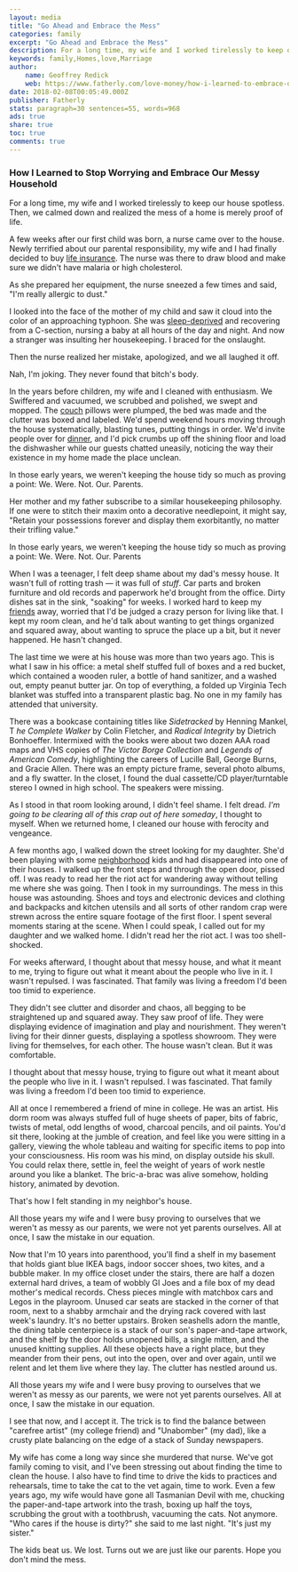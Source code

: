 ```yaml
---
layout: media
title: "Go Ahead and Embrace the Mess"
categories: family
excerpt: "Go Ahead and Embrace the Mess"
description: For a long time, my wife and I worked tirelessly to keep our house spotless. Then, we calmed down and realized the mess of a home is merely proof of life.
keywords: family,Homes,love,Marriage
author:
    name: Geoffrey Redick
    web: https://www.fatherly.com/love-money/how-i-learned-to-embrace-our-messy-household/
date: 2018-02-08T00:05:49.000Z
publisher: Fatherly
stats: paragraph=30 sentences=55, words=968
ads: true
share: true
toc: true
comments: true
---
```

### How I Learned to Stop Worrying and Embrace Our Messy Household

For a long time, my wife and I worked tirelessly to keep our house spotless. Then, we calmed down and realized the mess of a home is merely proof of life.

A few weeks after our first child was born, a nurse came over to the house. Newly terrified about our parental responsibility, my wife and I had finally decided to buy [life insurance](https://www.fatherly.com/love-money/finances/a-new-parents-guide-to-life-insurance/). The nurse was there to draw blood and make sure we didn't have malaria or high cholesterol.

As she prepared her equipment, the nurse sneezed a few times and said, "I'm really allergic to dust."

I looked into the face of the mother of my child and saw it cloud into the color of an approaching typhoon. She was [sleep-deprived](https://www.fatherly.com/love-money/relationships/could-a-sleep-divorce-save-your-marriage/) and recovering from a C-section, nursing a baby at all hours of the day and night. And now a stranger was insulting her housekeeping. I braced for the onslaught.

Then the nurse realized her mistake, apologized, and we all laughed it off.

Nah, I'm joking. They never found that bitch's body.

In the years before children, my wife and I cleaned with enthusiasm. We Swiffered and vacuumed, we scrubbed and polished, we swept and mopped. The [couch](https://www.fatherly.com/love-money/relationships/new-home-and-my-old-couch/) pillows were plumped, the bed was made and the clutter was boxed and labeled. We'd spend weekend hours moving through the house systematically, blasting tunes, putting things in order. We'd invite people over for [dinner](https://www.fatherly.com/health-science/nutrition/how-dads-got-in-the-kitchen-and-good-at-cooking/), and I'd pick crumbs up off the shining floor and load the dishwasher while our guests chatted uneasily, noticing the way their existence in my home made the place unclean.

In those early years, we weren't keeping the house tidy so much as proving a point: We. Were. Not. Our. Parents.

Her mother and my father subscribe to a similar housekeeping philosophy. If one were to stitch their maxim onto a decorative needlepoint, it might say, "Retain your possessions forever and display them exorbitantly, no matter their trifling value."

In those early years, we weren't keeping the house tidy so much as proving a point: We. Were. Not. Our. Parents

When I was a teenager, I felt deep shame about my dad's messy house. It wasn't full of rotting trash — it was full of _stuff_. Car parts and broken furniture and old records and paperwork he'd brought from the office. Dirty dishes sat in the sink, "soaking" for weeks. I worked hard to keep my [friends](https://www.fatherly.com/love-money/relationships/lets-hear-super-chill-dad-friend/) away, worried that I'd be judged a crazy person for living like that. I kept my room clean, and he'd talk about wanting to get things organized and squared away, about wanting to spruce the place up a bit, but it never happened. He hasn't changed.

The last time we were at his house was more than two years ago. This is what I saw in his office: a metal shelf stuffed full of boxes and a red bucket, which contained a wooden ruler, a bottle of hand sanitizer, and a washed out, empty peanut butter jar. On top of everything, a folded up Virginia Tech blanket was stuffed into a transparent plastic bag. No one in my family has attended that university.

There was a bookcase containing titles like _Sidetracked_ by Henning Mankel, T _he Complete Walker_ by Colin Fletcher, and _Radical Integrity_ by Dietrich Bonhoeffer. Intermixed with the books were about two dozen AAA road maps and VHS copies of _The Victor Borge Collection_ and _Legends of American Comedy_, highlighting the careers of Lucille Ball, George Burns, and Gracie Allen. There was an empty picture frame, several photo albums, and a fly swatter. In the closet, I found the dual cassette/CD player/turntable stereo I owned in high school. The speakers were missing.

As I stood in that room looking around, I didn't feel shame. I felt dread. _I'm going to be clearing all of this crap out of here someday_, I thought to myself. When we returned home, I cleaned our house with ferocity and vengeance.

A few months ago, I walked down the street looking for my daughter. She'd been playing with some [neighborhood](https://www.fatherly.com/love-money/relationships/moving-to-the-suburbs-neighbor-types/) kids and had disappeared into one of their houses. I walked up the front steps and through the open door, pissed off. I was ready to read her the riot act for wandering away without telling me where she was going. Then I took in my surroundings. The mess in this house was astounding. Shoes and toys and electronic devices and clothing and backpacks and kitchen utensils and all sorts of other random crap were strewn across the entire square footage of the first floor. I spent several moments staring at the scene. When I could speak, I called out for my daughter and we walked home. I didn't read her the riot act. I was too shell-shocked.

For weeks afterward, I thought about that messy house, and what it meant to me, trying to figure out what it meant about the people who live in it. I wasn't repulsed. I was fascinated. That family was living a freedom I'd been too timid to experience.

They didn't see clutter and disorder and chaos, all begging to be straightened up and squared away. They saw proof of life. They were displaying evidence of imagination and play and nourishment. They weren't living for their dinner guests, displaying a spotless showroom. They were living for themselves, for each other. The house wasn't clean. But it was comfortable.

I thought about that messy house, trying to figure out what it meant about the people who live in it. I wasn't repulsed. I was fascinated. That family was living a freedom I'd been too timid to experience.

All at once I remembered a friend of mine in college. He was an artist. His dorm room was always stuffed full of huge sheets of paper, bits of fabric, twists of metal, odd lengths of wood, charcoal pencils, and oil paints. You'd sit there, looking at the jumble of creation, and feel like you were sitting in a gallery, viewing the whole tableau and waiting for specific items to pop into your consciousness. His room was his mind, on display outside his skull. You could relax there, settle in, feel the weight of years of work nestle around you like a blanket. The bric-a-brac was alive somehow, holding history, animated by devotion.

That's how I felt standing in my neighbor's house.

All those years my wife and I were busy proving to ourselves that we weren't as messy as our parents, we were not yet parents ourselves. All at once, I saw the mistake in our equation.

Now that I'm 10 years into parenthood, you'll find a shelf in my basement that holds giant blue IKEA bags, indoor soccer shoes, two kites, and a bubble maker. In my office closet under the stairs, there are half a dozen external hard drives, a team of wobbly GI Joes and a file box of my dead mother's medical records. Chess pieces mingle with matchbox cars and Legos in the playroom. Unused car seats are stacked in the corner of that room, next to a shabby armchair and the drying rack covered with last week's laundry. It's no better upstairs. Broken seashells adorn the mantle, the dining table centerpiece is a stack of our son's paper-and-tape artwork, and the shelf by the door holds unopened bills, a single mitten, and the unused knitting supplies. All these objects have a right place, but they meander from their pens, out into the open, over and over again, until we relent and let them live where they lay. The clutter has nestled around us.

All those years my wife and I were busy proving to ourselves that we weren't as messy as our parents, we were not yet parents ourselves. All at once, I saw the mistake in our equation.

I see that now, and I accept it. The trick is to find the balance between "carefree artist" (my college friend) and "Unabomber" (my dad), like a crusty plate balancing on the edge of a stack of Sunday newspapers.

My wife has come a long way since she murdered that nurse. We've got family coming to visit, and I've been stressing out about finding the time to clean the house. I also have to find time to drive the kids to practices and rehearsals, time to take the cat to the vet again, time to work. Even a few years ago, my wife would have gone all Tasmanian Devil with me, chucking the paper-and-tape artwork into the trash, boxing up half the toys, scrubbing the grout with a toothbrush, vacuuming the cats. Not anymore. "Who cares if the house is dirty?" she said to me last night. "It's just my sister."

The kids beat us. We lost. Turns out we are just like our parents. Hope you don't mind the mess.